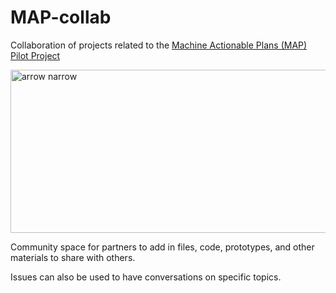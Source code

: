 # MAP-collab
Collaboration of projects related to the [Machine Actionable Plans (MAP) Pilot Project](https://bit.ly/mappilot)

<img width="2056" height="261" alt="arrow narrow" src="https://github.com/user-attachments/assets/97a719bb-f1a1-414a-a593-0e4584a55d95" />

Community space for partners to add in files, code, prototypes, and other materials to share with others.

Issues can also be used to have conversations on specific topics.
